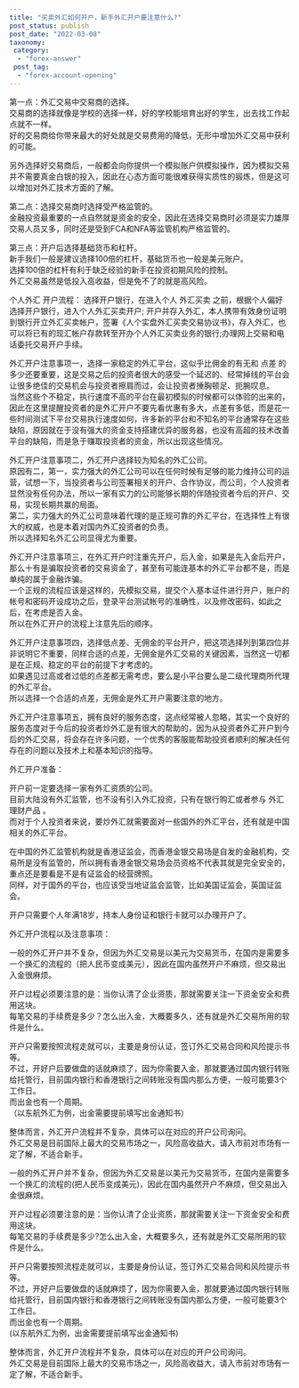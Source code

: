 ```yaml
---
title: "买卖外汇如何开户，新手外汇开户要注意什么?"
post_status: publish
post_date: "2022-03-08"
taxonomy:
 category: 
  - "forex-answer"
 post_tag: 
  - "forex-account-opening"
---
```


第一点：外汇交易中交易商的选择。  
交易商的选择就像是学校的选择一样，好的学校能培育出好的学生，出去找工作起点就不一样。  
好的交易商给你带来最大的好处就是交易费用的降低，无形中增加外汇交易中获利的可能。  

另外选择好交易商后，一般都会向你提供一个模拟账户供模拟操作，因为模拟交易并不需要真金白银的投入，因此在心态方面可能很难获得实质性的锻炼，但是这可以增加对外汇技术方面的了解。  

第二点：选择交易商时选择受严格监管的。  
金融投资最重要的一点自然就是资金的安全，因此在选择交易商时必须是实力雄厚交易人员又多，同时还是受到FCA和NFA等监管机构严格监管的。  

第三点：开户后选择基础货币和杠杆。  
新手我们一般是建议选择100倍的杠杆，基础货币也一般是美元账户。  
选择100倍的杠杆有利于缺乏经验的新手在投资初期风险的控制。  
外汇交易虽然是低投入高收益，但是免不了的就是高风险。  

个人外汇 开户流程： 选择开户银行，在进入个人 外汇买卖 之前，根据个人偏好选择开户银行，进入个人外汇买卖开户; 开户并存入外汇，本人携带有效身份证明到银行开立外汇买卖帐户，签署《人个实盘外汇买卖交易协议书》，存入外汇，也可以将已有的现汇帐户存款转至开办个人外汇买卖业务的银行;办理网上交易和电话委托交易开户手续。  

外汇开户注意事项一，选择一家稳定的外汇平台，这似乎比佣金的有无和 点差 的多少还要重要，这是交易之后的投资者很大的感受一个延迟的、经常掉线的平台会让很多绝佳的交易机会与投资者擦肩而过，会让投资者捶胸顿足、扼腕叹息。  
当然这些个不稳定，执行速度不高的平台在最初模拟的时候都可以体验的出来的，因此在这里提醒投资者的是外汇开户不要先看优惠有多大，点差有多低，而是花一些时间测试下平台交易执行速度如何，许多新的平台和不知名的平台通常存在这些缺陷，原因就在于没有强大的资金支持搭建优异的服务器，也没有高超的技术改善平台的缺陷，而是急于赚取投资者的资金，所以出现这些情况。  

外汇开户注意事项二，外汇开户选择较为知名的外汇公司。  
原因有二，第一，实力强大的外汇公司可以在任何时候有足够的能力维持公司的运营，试想一下，当投资者与公司签署相关的开户、合作协议，而公司，个人投资者显然没有任何办法，所以一家有实力的公司能够长期的伴随投资者今后的开户、交易，实现长期共赢的局面。  
第二，实力强大的外汇公司意味着代理的是正规可靠的外汇平台，在选择性上有很大的权威，也是本着对国内外汇投资者的负责。  
所以选择知名外汇公司显得尤为重要。  

外汇开户注意事项三，在外汇开户时注重先开户，后入金，如果是先入金后开户，那么十有是骗取投资者的交易资金了，甚至有可能连基本的外汇平台都不是，而是单纯的属于金融诈骗。  
一个正规的流程应该是这样的，先模拟交易，提交个人基本证件进行开户，账户的帐号和密码开设成功之后，登录平台测试帐号的准确性，以及修改密码，如此之后，在考虑是否入金。  
所以在外汇开户的流程上注意先后的顺序。  

外汇开户注意事项四，选择低点差、无佣金的平台开户，把这项选择列到第四位并非说明它不重要，同样合适的点差，无佣金是外汇交易的关键因素，当然这一切都是在正规、稳定的平台的前提下才考虑的。  
如果遇见过高或者过低的点差都无需考虑，要么是小平台要么是二级代理商所代理的外汇平台。  
所以选择一个合适的点差，无佣金是外汇开户需要注意的地方。  

外汇开户注意事项五，拥有良好的服务态度，这点经常被人忽略，其实一个良好的服务态度对于今后的投资者炒外汇是有很大的帮助的，因为从投资者外汇开户到今后的外汇交易，将会存在许多问题，一个优秀的客服能帮助投资者顺利的解决任何存在的问题以及技术上和基本知识的指导。  

外汇开户准备：

开户前一定要选择一家有外汇资质的公司。  
目前大陆没有外汇监管，也不没有引入外汇投资，只有在银行购汇或者参与 外汇理财产品 。  
而对于个人投资者来说，要炒外汇就需要面对一些国外的外汇平台，还有就是中国相关的外汇平台。  

在中国的外汇监管机构就是香港证监会，而香港金银交易场是自发的金融机构，交易所是没有监管的，所以拥有香港金银交易场会员资格不代表其就是完全安全的，重点还是要看是不是有证监会的经营牌照。  
同样，对于国外的平台，也应该受当地证监会监管，比如美国证监会，英国证监会。  

开户只需要个人年满18岁，持本人身份证和银行卡就可以办理开户了。  

外汇开户流程以及注意事项：

一般的外汇开户并不复杂，但因为外汇交易是以美元为交易货币，在国内是需要多一个换汇的流程的（把人民币变成美元），因此在国内虽然开户不麻烦，但交易出入金很麻烦。  

开户过程必须要注意的是：当你认清了企业资质，那就需要关注一下资金安全和费用这块。  
每笔交易的手续费是多少？怎么出入金，大概要多久，还有就是外汇交易所用的软件是什么。  

开户只需要按照流程走就可以，主要是身份认证，签订外汇交易合同和风险提示书等。  
不过，开好户后要做盘的话就麻烦了，因为你需要入金，那就要通过国内银行转账给托管行，目前国内银行和香港银行之间转账没有国内那么方便，一般可能要3个工作日。  
而出金也有一个周期。  
（以东航外汇为例，出金需要提前填写出金通知书）

整体而言，外汇开户流程并不复杂，具体可以在对应的开户公司询问。  
外汇交易是目前国际上最大的交易市场之一，风险高收益大，请入市前对市场有一定了解，不适合新手。  

一般的外汇开户并不复杂，但因为外汇交易是以美元为交易货币，在国内是需要多一个换汇的流程的(把人民币变成美元)，因此在国内虽然开户不麻烦，但交易出入金很麻烦。  

开户过程必须要注意的是：当你认清了企业资质，那就需要关注一下资金安全和费用这块。  
每笔交易的手续费是多少?怎么出入金，大概要多久，还有就是外汇交易所用的软件是什么。  

开户只需要按照流程走就可以，主要是身份认证，签订外汇交易合同和风险提示书等。  
不过，开好户后要做盘的话就麻烦了，因为你需要入金，那就要通过国内银行转账给托管行，目前国内银行和香港银行之间转账没有国内那么方便，一般可能要3个工作日。  
而出金也有一个周期。  
(以东航外汇为例，出金需要提前填写出金通知书)

整体而言，外汇开户流程并不复杂，具体可以在对应的开户公司询问。  
外汇交易是目前国际上最大的交易市场之一，风险高收益大，请入市前对市场有一定了解，不适合新手。
